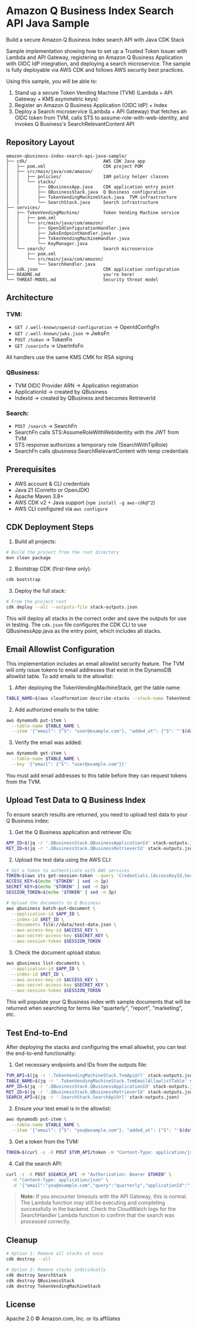 # Amazon Q Business Index Search API Java Sample

Build a secure Amazon Q Business Index search API with Java CDK Stack

Sample implementation showing how to set up a Trusted Token Issuer with Lambda and API Gateway, registering an Amazon Q Business Application with OIDC IdP integration, and deploying a search microservice. The sample is fully deployable via AWS CDK and follows AWS security best practices.

Using this sample, you will be able to:
1. Stand up a secure Token Vending Machine (TVM) (Lambda + API Gateway + KMS asymmetric keys)
2. Register an Amazon Q Business Application (OIDC IdP) + Index
3. Deploy a Search microservice (Lambda + API Gateway) that fetches an OIDC token from TVM, calls STS to assume-role-with-web-identity, and invokes Q Business's SearchRelevantContent API

## Repository Layout

```
amazon-qbusiness-index-search-api-java-sample/
├── cdk/                             AWS CDK Java app
│   ├── pom.xml                      CDK project POM
│   ├── src/main/java/com/amazon/
│   │   ├── policies/                IAM policy helper classes
│   │   └── stacks/
│   │       ├── QBusinessApp.java    CDK application entry point
│   │       ├── QBusinessStack.java  Q Business configuration
│   │       ├── TokenVendingMachineStack.java  TVM infrastructure
│   │       └── SearchStack.java     Search infrastructure
├── services/
│   ├── TokenVendingMachine/         Token Vending Machine service
│   │   ├── pom.xml
│   │   └── src/main/java/com/amazon/
│   │       ├── OpenIdConfigurationHandler.java
│   │       ├── JwksEndpointHandler.java
│   │       ├── TokenVendingMachineHandler.java
│   │       └── KeyManager.java
│   └── search/                      Search microservice
│       ├── pom.xml
│       └── src/main/java/com/amazon/
│           └── SearchHandler.java
├── cdk.json                         CDK application configuration
├── README.md                        you're here!
└── THREAT-MODEL.md                  Security threat model
```

## Architecture

### TVM:

* `GET /.well-known/openid-configuration` → OpenIdConfigFn
* `GET /.well-known/jwks.json`         → JwksFn
* `POST /token`                        → TokenFn
* `GET /userinfo`                      → UserInfoFn

All handlers use the same KMS CMK for RSA signing

### QBusiness:

* TVM OIDC Provider ARN → Application registration
* ApplicationId → created by QBusiness
* IndexId → created by QBusiness and becomes RetrieverId

### Search:

* `POST /search` → SearchFn
* SearchFn calls STS:AssumeRoleWithWebIdentity with the JWT from TVM
* STS response authorizes a temporary role (SearchWithTipRole)
* SearchFn calls qbusiness:SearchRelevantContent with temp credentials

## Prerequisites

* AWS account & CLI credentials
* Java 21 (Corretto or OpenJDK)
* Apache Maven 3.8+
* AWS CDK v2 + Java support (`npm install -g aws-cdk@^2`)
* AWS CLI configured via `aws configure`

## CDK Deployment Steps

1. Build all projects:
```bash
# Build the project from the root directory
mvn clean package
```

2. Bootstrap CDK (first-time only):
```bash
cdk bootstrap
```

3. Deploy the full stack:
```bash
# From the project root
cdk deploy --all --outputs-file stack-outputs.json
```

This will deploy all stacks in the correct order and save the outputs for use in testing. The `cdk.json` file configures the CDK CLI to use QBusinessApp.java as the entry point, which includes all stacks.

## Email Allowlist Configuration

This implementation includes an email allowlist security feature. The TVM will only issue tokens to email addresses that exist in the DynamoDB allowlist table. To add emails to the allowlist:

1. After deploying the TokenVendingMachineStack, get the table name:
```bash
TABLE_NAME=$(aws cloudformation describe-stacks --stack-name TokenVendingMachineStack --query "Stacks[0].Outputs[?OutputKey=='TvmEmailAllowlistTable'].OutputValue" --output text)
```

2. Add authorized emails to the table:
```bash
aws dynamodb put-item \
  --table-name $TABLE_NAME \
  --item '{"email": {"S": "user@example.com"}, "added_at": {"S": "'$(date -Iseconds)'"}, "active": {"BOOL": true}}'
```

3. Verify the email was added:
```bash
aws dynamodb get-item \
  --table-name $TABLE_NAME \
  --key '{"email": {"S": "user@example.com"}}'
```

You must add email addresses to this table before they can request tokens from the TVM.

## Upload Test Data to Q Business Index

To ensure search results are returned, you need to upload test data to your Q Business index:

1. Get the Q Business application and retriever IDs:
```bash
APP_ID=$(jq -r '.QBusinessStack.QBusinessApplicationId' stack-outputs.json)
RET_ID=$(jq -r '.QBusinessStack.QBusinessRetrieverId' stack-outputs.json)
```

2. Upload the test data using the AWS CLI:
```bash
# Get a token to authenticate with AWS services
TOKEN=$(aws sts get-session-token --query 'Credentials.[AccessKeyId,SecretAccessKey,SessionToken]' --output text | xargs -n1)
ACCESS_KEY=$(echo "$TOKEN" | sed -n 1p)
SECRET_KEY=$(echo "$TOKEN" | sed -n 2p)
SESSION_TOKEN=$(echo "$TOKEN" | sed -n 3p)

# Upload the documents to Q Business
aws qbusiness batch-put-document \
  --application-id $APP_ID \
  --index-id $RET_ID \
  --documents file://data/test-data.json \
  --aws-access-key-id $ACCESS_KEY \
  --aws-secret-access-key $SECRET_KEY \
  --aws-session-token $SESSION_TOKEN
```

3. Check the document upload status:
```bash
aws qbusiness list-documents \
  --application-id $APP_ID \
  --index-id $RET_ID \
  --aws-access-key-id $ACCESS_KEY \
  --aws-secret-access-key $SECRET_KEY \
  --aws-session-token $SESSION_TOKEN
```

This will populate your Q Business index with sample documents that will be returned when searching for terms like "quarterly", "report", "marketing", etc.

## Test End-to-End

After deploying the stacks and configuring the email allowlist, you can test the end-to-end functionality:

1. Get necessary endpoints and IDs from the outputs file:
```bash
TVM_API=$(jq -r '.TokenVendingMachineStack.TvmApiUrl' stack-outputs.json)
TABLE_NAME=$(jq -r '.TokenVendingMachineStack.TvmEmailAllowlistTable' stack-outputs.json)
APP_ID=$(jq -r '.QBusinessStack.QBusinessApplicationId' stack-outputs.json)
RET_ID=$(jq -r '.QBusinessStack.QBusinessRetrieverId' stack-outputs.json)
SEARCH_API=$(jq -r '.SearchStack.SearchApiUrl' stack-outputs.json)
```

2. Ensure your test email is in the allowlist:
```bash
aws dynamodb put-item \
  --table-name $TABLE_NAME \
  --item '{"email": {"S": "you@example.com"}, "added_at": {"S": "'$(date -Iseconds)'"}, "active": {"BOOL": true}}'
```

3. Get a token from the TVM:
```bash
TOKEN=$(curl -s -X POST $TVM_API/token -H "Content-Type: application/json" -d '{"email":"you@example.com"}' | jq -r .id_token)
```

4. Call the search API:
```bash
curl -s -X POST $SEARCH_API -H "Authorization: Bearer $TOKEN" \
  -H "Content-Type: application/json" \
  -d '{"email":"you@example.com","query":"quarterly","applicationId":"'"$APP_ID"'","retrieverId":"'"$RET_ID"'"}'
```

> **Note:** If you encounter timeouts with the API Gateway, this is normal. The Lambda function may still be executing and completing successfully in the backend. Check the CloudWatch logs for the SearchHandler Lambda function to confirm that the search was processed correctly.

## Cleanup

```bash
# Option 1: Remove all stacks at once
cdk destroy --all

# Option 2: Remove stacks individually
cdk destroy SearchStack
cdk destroy QBusinessStack
cdk destroy TokenVendingMachineStack
```

## License

Apache 2.0 © Amazon.com, Inc. or its affiliates